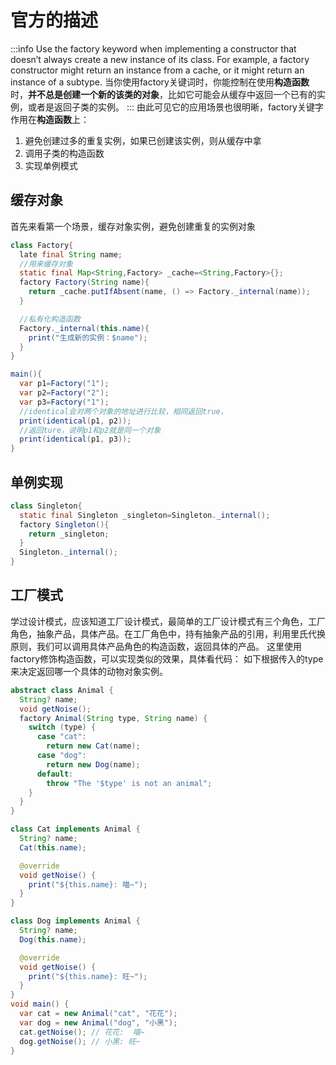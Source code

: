 # 官方的描述
:::info
Use the factory keyword when implementing a constructor that doesn’t always create a new instance of its class. For example, a factory constructor might return an instance from a cache, or it might return an instance of a subtype.
当你使用factory关键词时，你能控制在使用**构造函数**时，**并不总是创建一个新的该类的对象**，比如它可能会从缓存中返回一个已有的实例，或者是返回子类的实例。
:::
由此可见它的应用场景也很明晰，factory关键字作用在**构造函数**上：

1. 避免创建过多的重复实例，如果已创建该实例，则从缓存中拿
2. 调用子类的构造函数
3. 实现单例模式
## 缓存对象
首先来看第一个场景，缓存对象实例，避免创建重复的实例对象
```java
class Factory{
  late final String name;
  //用来缓存对象
  static final Map<String,Factory> _cache=<String,Factory>{};
  factory Factory(String name){
    return _cache.putIfAbsent(name, () => Factory._internal(name));
  }

  //私有化构造函数
  Factory._internal(this.name){
    print("生成新的实例：$name");
  }
}

main(){
  var p1=Factory("1");
  var p2=Factory("2");
  var p3=Factory("1");
  //identical会对两个对象的地址进行比较，相同返回true，
  print(identical(p1, p2));
  //返回ture，说明p1和p2就是同一个对象
  print(identical(p1, p3));
}
```
## 单例实现
```java
class Singleton{
  static final Singleton _singleton=Singleton._internal();
  factory Singleton(){
    return _singleton;
  }
  Singleton._internal();
}
```
## 工厂模式
学过设计模式，应该知道工厂设计模式，最简单的工厂设计模式有三个角色，工厂角色，抽象产品，具体产品。在工厂角色中，持有抽象产品的引用，利用里氏代换原则，我们可以调用具体产品角色的构造函数，返回具体的产品。
这里使用factory修饰构造函数，可以实现类似的效果，具体看代码：
如下根据传入的type来决定返回哪一个具体的动物对象实例。
```java
abstract class Animal {
  String? name;
  void getNoise();
  factory Animal(String type, String name) {
    switch (type) {
      case "cat":
        return new Cat(name);
      case "dog":
        return new Dog(name);
      default:
        throw "The '$type' is not an animal";
    }
  }
}

class Cat implements Animal {
  String? name;
  Cat(this.name);

  @override
  void getNoise() {
    print("${this.name}: 喵~");
  }
}

class Dog implements Animal {
  String? name;
  Dog(this.name);

  @override
  void getNoise() {
    print("${this.name}: 旺~");
  }
}
void main() {
  var cat = new Animal("cat", "花花");
  var dog = new Animal("dog", "小黑");
  cat.getNoise(); // 花花:  喵~
  dog.getNoise(); // 小黑: 旺~
}

```
